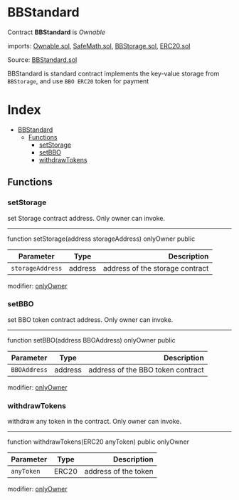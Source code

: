# BBStandard

Contract **BBStandard** is *Ownable* 

imports: [Ownable.sol](../../src/contracts/zeppelin/ownership/Ownable.sol), [SafeMath.sol](../../src/contracts/zeppelin/math/SafeMath.sol), [BBStorage.sol](../../src/contracts/BBStorage.sol), [ERC20.sol](../../src/contracts/zeppelin/token/ERC20/ERC20.sol)

Source: [BBStandard.sol](../../src/contracts/BBStandard.sol)

BBStandard is standard contract implements the key-value storage from `BBStorage`, and use `BBO ERC20` token for payment

Index
=================

   * [BBStandard](#bbstandard)
      * [Functions](#functions)
         * [setStorage](#setstorage)
         * [setBBO](#setbbo)
         * [withdrawTokens](#withdrawtokens)


## Functions

### setStorage
set Storage contract address. Only owner can invoke.

---
function setStorage(address storageAddress) onlyOwner public

| Parameter     | Type          | Description                 |
| ------------- |:-------------:| ---------------------------:|
| `storageAddress`       | address       | address of the storage contract |

modifier: [onlyOwner](../../src/contracts/zeppelin/ownership/Ownable.sol#L31-L35)


### setBBO
set BBO token contract address. Only owner can invoke.

---
function setBBO(address BBOAddress) onlyOwner public

| Parameter     | Type          | Description                 |
| ------------- |:-------------:| ---------------------------:|
| `BBOAddress`       | address       | address of the BBO token contract |

modifier: [onlyOwner](../../src/contracts/zeppelin/ownership/Ownable.sol#L31-L35)

### withdrawTokens
withdraw any token in the contract. Only owner can invoke.

---
function withdrawTokens(ERC20 anyToken) public onlyOwner

| Parameter     | Type          | Description                 |
| ------------- |:-------------:| ---------------------------:|
| `anyToken`       | ERC20       | address of the token |

modifier: [onlyOwner](../../src/contracts/zeppelin/ownership/Ownable.sol#L31-L35)

